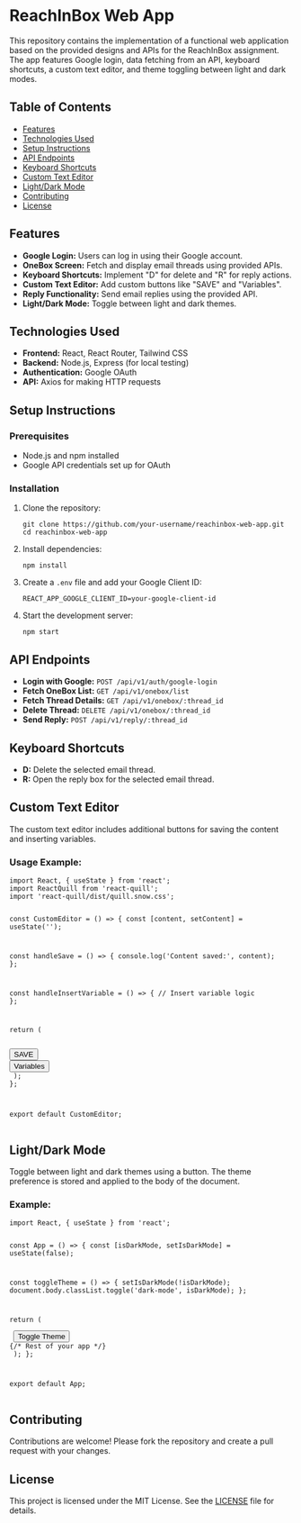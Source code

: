 <!DOCTYPE html>
<html lang="en">
<head>
  <meta charset="UTF-8">
  <meta name="viewport" content="width=device-width, initial-scale=1.0">


</head>
<body>
  <h1>ReachInBox Web App</h1>
  <p>This repository contains the implementation of a functional web application based on the provided designs and APIs for the ReachInBox assignment. The app features Google login, data fetching from an API, keyboard shortcuts, a custom text editor, and theme toggling between light and dark modes.</p>

  <h2>Table of Contents</h2>
  <ul>
    <li><a href="#features">Features</a></li>
    <li><a href="#technologies-used">Technologies Used</a></li>
    <li><a href="#setup-instructions">Setup Instructions</a></li>
    <li><a href="#api-endpoints">API Endpoints</a></li>
    <li><a href="#keyboard-shortcuts">Keyboard Shortcuts</a></li>
    <li><a href="#custom-text-editor">Custom Text Editor</a></li>
    <li><a href="#lightdark-mode">Light/Dark Mode</a></li>
    <li><a href="#contributing">Contributing</a></li>
    <li><a href="#license">License</a></li>
  </ul>

  <h2 id="features">Features</h2>
  <ul>
    <li><strong>Google Login:</strong> Users can log in using their Google account.</li>
    <li><strong>OneBox Screen:</strong> Fetch and display email threads using provided APIs.</li>
    <li><strong>Keyboard Shortcuts:</strong> Implement "D" for delete and "R" for reply actions.</li>
    <li><strong>Custom Text Editor:</strong> Add custom buttons like "SAVE" and "Variables".</li>
    <li><strong>Reply Functionality:</strong> Send email replies using the provided API.</li>
    <li><strong>Light/Dark Mode:</strong> Toggle between light and dark themes.</li>
  </ul>

  <h2 id="technologies-used">Technologies Used</h2>
  <ul>
    <li><strong>Frontend:</strong> React, React Router, Tailwind CSS</li>
    <li><strong>Backend:</strong> Node.js, Express (for local testing)</li>
    <li><strong>Authentication:</strong> Google OAuth</li>
    <li><strong>API:</strong> Axios for making HTTP requests</li>
  </ul>

  <h2 id="setup-instructions">Setup Instructions</h2>

  <h3>Prerequisites</h3>
  <ul>
    <li>Node.js and npm installed</li>
    <li>Google API credentials set up for OAuth</li>
  </ul>

  <h3>Installation</h3>
  <ol>
    <li>Clone the repository:
      <pre><code>git clone https://github.com/your-username/reachinbox-web-app.git
cd reachinbox-web-app</code></pre>
    </li>
    <li>Install dependencies:
      <pre><code>npm install</code></pre>
    </li>
    <li>Create a <code>.env</code> file and add your Google Client ID:
      <pre><code>REACT_APP_GOOGLE_CLIENT_ID=your-google-client-id</code></pre>
    </li>
    <li>Start the development server:
      <pre><code>npm start</code></pre>
    </li>
  </ol>

  <h2 id="api-endpoints">API Endpoints</h2>
  <ul>
    <li><strong>Login with Google:</strong> <code>POST /api/v1/auth/google-login</code></li>
    <li><strong>Fetch OneBox List:</strong> <code>GET /api/v1/onebox/list</code></li>
    <li><strong>Fetch Thread Details:</strong> <code>GET /api/v1/onebox/:thread_id</code></li>
    <li><strong>Delete Thread:</strong> <code>DELETE /api/v1/onebox/:thread_id</code></li>
    <li><strong>Send Reply:</strong> <code>POST /api/v1/reply/:thread_id</code></li>
  </ul>

  <h2 id="keyboard-shortcuts">Keyboard Shortcuts</h2>
  <ul>
    <li><strong>D:</strong> Delete the selected email thread.</li>
    <li><strong>R:</strong> Open the reply box for the selected email thread.</li>
  </ul>

  <h2 id="custom-text-editor">Custom Text Editor</h2>
  <p>The custom text editor includes additional buttons for saving the content and inserting variables.</p>

  <h3>Usage Example:</h3>
  <pre><code>import React, { useState } from 'react';
import ReactQuill from 'react-quill';
import 'react-quill/dist/quill.snow.css';

const CustomEditor = () => {
  const [content, setContent] = useState('');

  const handleSave = () => {
    console.log('Content saved:', content);
  };

  const handleInsertVariable = () => {
    // Insert variable logic
  };

  return (
    <div>
      <ReactQuill value={content} onChange={setContent} />
      <button onClick={handleSave}>SAVE</button>
      <button onClick={handleInsertVariable}>Variables</button>
    </div>
  );
};

export default CustomEditor;</code></pre>

  <h2 id="lightdark-mode">Light/Dark Mode</h2>
  <p>Toggle between light and dark themes using a button. The theme preference is stored and applied to the body of the document.</p>

  <h3>Example:</h3>
  <pre><code>import React, { useState } from 'react';

const App = () => {
  const [isDarkMode, setIsDarkMode] = useState(false);

  const toggleTheme = () => {
    setIsDarkMode(!isDarkMode);
    document.body.classList.toggle('dark-mode', isDarkMode);
  };

  return (
    <div>
      <button onClick={toggleTheme}>Toggle Theme</button>
      {/* Rest of your app */}
    </div>
  );
};

export default App;</code></pre>

  <h2 id="contributing">Contributing</h2>
  <p>Contributions are welcome! Please fork the repository and create a pull request with your changes.</p>

  <h2 id="license">License</h2>
  <p>This project is licensed under the MIT License. See the <a href="LICENSE">LICENSE</a> file for details.</p>
</body>
</html>

